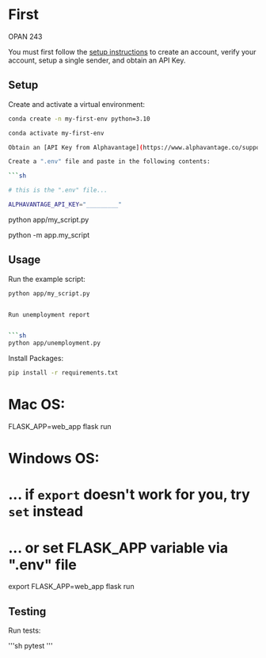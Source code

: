 # First
OPAN 243

You must first follow the [setup instructions](https://github.com/prof-rossetti/intro-to-python/blob/main/notes/python/packages/sendgrid.md) to create an account, verify your account, setup a single sender, and obtain an API Key.

## Setup

Create and activate a virtual environment:

```sh
conda create -n my-first-env python=3.10

conda activate my-first-env

Obtain an [API Key from Alphavantage](https://www.alphavantage.co/support/#api-key) or from the prof (`ALPHAVANTAGE_API_KEY`).

Create a ".env" file and paste in the following contents:

```sh

# this is the ".env" file...

ALPHAVANTAGE_API_KEY="_________"
```



python app/my_script.py

python -m app.my_script

## Usage

Run the example script:

```sh
python app/my_script.py


Run unemployment report


```sh
python app/unemployment.py
```


Install Packages:

```sh
pip install -r requirements.txt
```

# Mac OS:
FLASK_APP=web_app 
flask run

# Windows OS:
# ... if `export` doesn't work for you, try `set` instead
# ... or set FLASK_APP variable via ".env" file
export FLASK_APP=web_app flask run




## Testing

Run tests:

'''sh
pytest
'''


